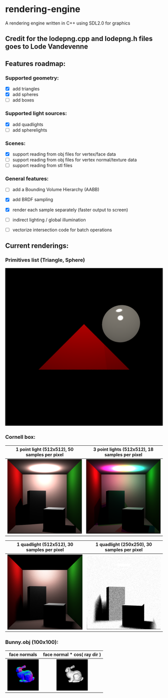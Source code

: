 # rendering-engine #
A rendering engine written in C++ using SDL2.0 for graphics

## Credit for the lodepng.cpp and lodepng.h files goes to Lode Vandevenne

## Features roadmap: ##

### Supported geometry: ###
- [x] add triangles
- [x] add spheres
- [ ] add boxes

### Supported light sources: ###
- [x] add quadlights 
- [ ] add spherelights

### Scenes: ###
- [x] support reading from obj files for vertex/face data
- [ ] support reading from obj files for vertex normal/texture data
- [ ] support reading from stl files

### General features: ###
- [ ] add a Bounding Volume Hierarchy (AABB)
- [x] add BRDF sampling
- [x] render each sample separately (faster output to screen)
- [ ] indirect lighting / global illumination
- [ ] vectorize intersection code for batch operations


## Current renderings: ##

### Primitives list (Triangle, Sphere) ###
![img_primitives](https://github.com/Runtime-Learner/rendering-engine/blob/generalize_classes/output_images/primitives_list.png) 

### Cornell box: ###
| 1 point light (512x512), 50 samples per pixel | 3 point lights (512x512), 18 samples per pixel |
:-------------------------:|:-------------------------:
| ![img_cornell_box_512x512](https://github.com/Runtime-Learner/rendering-engine/blob/generalize_classes/output_images/cornell-box-ptLight.png) | ![img_cornell_box_512x512, 3 lights](https://github.com/Runtime-Learner/rendering-engine/blob/generalize_classes/output_images/cornell-box-3-ptLights_18samples.png) |

| 1 quadlight (512x512), 30 samples per pixel  | 1 quadlight (250x250), 30 samples per pixel |
:-------------------------:|:-------------------------:
|![img_cornell_box_1 quadlight (512x512), 50 samples per pixel](https://github.com/Runtime-Learner/rendering-engine/blob/generalize_classes/output_images/cornell-box-1-quadlight_50samples.png)  | ![img_cornell_box_1 quadlight (250x250) soft shadow, 30 samples per pixel](https://github.com/Runtime-Learner/rendering-engine/blob/generalize_classes/output_images/cornell-box-1-quadlight-250x250_30samples.PNG)  |

### Bunny.obj (100x100): ###
| face normals | face normal * cos( ray dir ) |
:-------------------------:|:-------------------------:
| ![face normals](https://github.com/Runtime-Learner/rendering-engine/blob/generalize_classes/output_images/bunny_normal_100x100.png) | ![normal cos ray](https://github.com/Runtime-Learner/rendering-engine/blob/generalize_classes/output_images/bunny_normalRay_100x100.png) |

